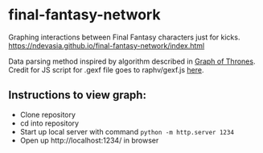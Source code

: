 # final-fantasy-network
Graphing interactions between Final Fantasy characters just for kicks.
https://ndevasia.github.io/final-fantasy-network/index.html

Data parsing method inspired by algorithm described in [Graph of Thrones](https://www.lyonwj.com/2016/06/26/graph-of-thrones-neo4j-social-network-analysis/). Credit for JS script for .gexf file goes to raphv/gexf.js [here](https://github.com/raphv/gexf-js). 


## Instructions to view graph:
- Clone repository
- cd into repository
- Start up local server with command `python -m http.server 1234`
- Open up http://localhost:1234/ in browser
